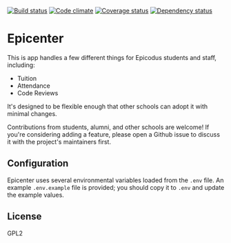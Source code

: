 [![Build status](https://travis-ci.org/epicodus/epicenter.svg?branch=master)](https://travis-ci.org/epicodus/epicenter)
[![Code climate](https://codeclimate.com/github/epicodus/epicenter/badges/gpa.svg)](https://codeclimate.com/github/epicodus/epicenter)
[![Coverage status](https://coveralls.io/repos/github/epicodus/epicenter/badge.svg?branch=master)](https://coveralls.io/github/epicodus/epicenter?branch=master)
[![Dependency status](https://gemnasium.com/epicodus/epicenter.svg)](https://gemnasium.com/epicodus/epicenter)
# Epicenter

This is app handles a few different things for Epicodus students and staff, including:

* Tuition
* Attendance
* Code Reviews

It's designed to be flexible enough that other schools can adopt it with minimal changes.

Contributions from students, alumni, and other schools are welcome! If you're considering adding a feature, please open a Github issue to discuss it with the project's maintainers first.


## Configuration

Epicenter uses several environmental variables loaded from the `.env` file.
An example `.env.example` file is provided; you should copy it to `.env` and
update the example values.

## License
GPL2
